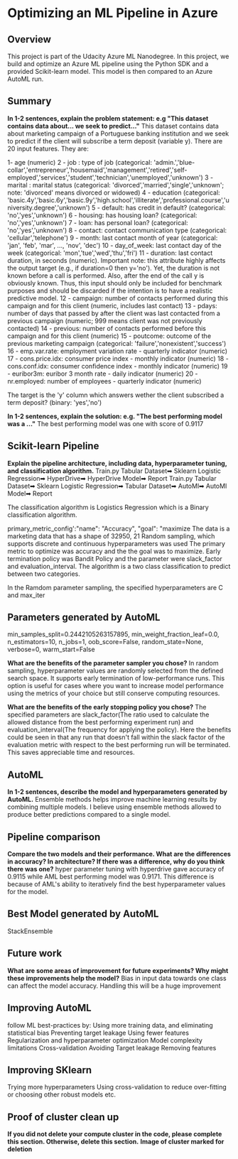 # Optimizing an ML Pipeline in Azure

## Overview
This project is part of the Udacity Azure ML Nanodegree.
In this project, we build and optimize an Azure ML pipeline using the Python SDK and a provided Scikit-learn model.
This model is then compared to an Azure AutoML run.

## Summary
**In 1-2 sentences, explain the problem statement: e.g "This dataset contains data about... we seek to predict..."**
This dataset contains data about marketing campaign of a Portuguese banking institution and we seek to predict if the client will subscribe a term deposit (variable y).
There are 20 input features. They are:

1- age (numeric)
2 - job : type of job (categorical: 'admin.','blue-collar','entrepreneur','housemaid','management','retired','self-employed','services','student','technician','unemployed','unknown')
3 - marital : marital status (categorical: 'divorced','married','single','unknown'; note: 'divorced' means divorced or widowed)
4 - education (categorical: 'basic.4y','basic.6y','basic.9y','high.school','illiterate','professional.course','university.degree','unknown')
5 - default: has credit in default? (categorical: 'no','yes','unknown')
6 - housing: has housing loan? (categorical: 'no','yes','unknown')
7 - loan: has personal loan? (categorical: 'no','yes','unknown')
8 - contact: contact communication type (categorical: 'cellular','telephone')
9 - month: last contact month of year (categorical: 'jan', 'feb', 'mar', ..., 'nov', 'dec')
10 - day_of_week: last contact day of the week (categorical: 'mon','tue','wed','thu','fri')
11 - duration: last contact duration, in seconds (numeric). Important note: this attribute highly affects the output target (e.g., if duration=0 then y='no'). Yet, the duration is not known before a call is performed. Also, after the end of the call y is obviously known. Thus, this input should only be included for benchmark purposes and should be discarded if the intention is to have a realistic predictive model.
12 - campaign: number of contacts performed during this campaign and for this client (numeric, includes last contact)
13 - pdays: number of days that passed by after the client was last contacted from a previous campaign (numeric; 999 means client was not previously contacted)
14 - previous: number of contacts performed before this campaign and for this client (numeric)
15 - poutcome: outcome of the previous marketing campaign (categorical: 'failure','nonexistent','success')
16 - emp.var.rate: employment variation rate - quarterly indicator (numeric)
17 - cons.price.idx: consumer price index - monthly indicator (numeric)
18 - cons.conf.idx: consumer confidence index - monthly indicator (numeric)
19 - euribor3m: euribor 3 month rate - daily indicator (numeric)
20 - nr.employed: number of employees - quarterly indicator (numeric)

The target is the 'y' column which answers wether the client subscribed a term deposit? (binary: 'yes','no')


**In 1-2 sentences, explain the solution: e.g. "The best performing model was a ..."**
The best performing model was one with score of 0.9117

## Scikit-learn Pipeline
**Explain the pipeline architecture, including data, hyperparameter tuning, and classification algorithm.**
Train.py
Tabular Dataset➡ Sklearn Logistic Regression➡  HyperDrive➡  HyperDrive Model➡  Report
Train.py
Tabular Dataset➡ Sklearn Logistic Regression➡  Tabular Dataset➡  AutoMl➡  AutoMl Model➡ Report

The classification algorithm is Logistics Regression which is a Binary classification algorithm.

primary_metric_config':"name": "Accuracy", "goal": "maximize
The data is a marketing data that has a shape of 32950, 21
Random sampling, which supports discrete and continuous hyperparameters was used
The primary metric to optimize was accuracy and the the goal was to maximize.
Early termination policy was Bandit Policy and the parameter were slack_factor and evaluation_interval.
The algorithm is a two class classification to predict between two categories.

In the Ramdom parameter sampling, the specified hyperparameters are
C and max_iter
## Parameters generated by AutoML
min_samples_split=0.2442105263157895,
min_weight_fraction_leaf=0.0,
n_estimators=10,
n_jobs=1,
oob_score=False,
random_state=None,
verbose=0,
warm_start=False

**What are the benefits of the parameter sampler you chose?**
In random sampling, hyperparameter values are randomly selected from the defined search space.
It supports early termination of low-performance runs.
This option is useful for cases where you want to increase model performance using the metrics of your choice but still conserve computing resources.

**What are the benefits of the early stopping policy you chose?**
The specified parameters are slack_factor(The ratio used to calculate the allowed distance from the best performing experiment run) and evaluation_interval(The frequency for applying the policy). Here the benefits could be seen in that any run that doesn't fall within the slack factor of the evaluation metric with respect to the best performing run will be terminated. This saves appreciable time and resources.

## AutoML
**In 1-2 sentences, describe the model and hyperparameters generated by AutoML.**
Ensemble methods helps improve machine learning results by combining multiple models. I believe using ensemble methods allowed to produce better predictions compared to a single model.

## Pipeline comparison
**Compare the two models and their performance. What are the differences in accuracy? In architecture? If there was a difference, why do you think there was one?**
hyper parameter tuning with hyperdrive gave accuracy of 0.9115 while AML best performing model was 0.9171.
This difference is because of AML's ability to iteratively find the best hyperparameter values for the model.
## Best Model generated by AutoML
StackEnsemble 
## Future work
**What are some areas of improvement for future experiments? Why might these improvements help the model?**
Bias in input data towards one class can affect the model accuracy. Handling this will be a huge improvement
## Improving AutoML
follow ML best-practices by:
Using more training data, and eliminating statistical bias
Preventing target leakage
Using fewer features
Regularization and hyperparameter optimization
Model complexity limitations
Cross-validation
Avoiding Target leakage
Removing features

## Improving SKlearn
Trying more hyperparameters
Using cross-validation to reduce over-fitting or choosing other robust models etc.
## Proof of cluster clean up
**If you did not delete your compute cluster in the code, please complete this section. Otherwise, delete this section.**
**Image of cluster marked for deletion**


